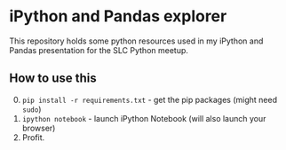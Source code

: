 # iPython and Pandas explorer

This repository holds some python resources used in my iPython and Pandas presentation for the SLC Python meetup.

## How to use this

0. `pip install -r requirements.txt` - get the pip packages (might need `sudo`)
0. `ipython notebook` - launch iPython Notebook (will also launch your browser)
0. Profit.

